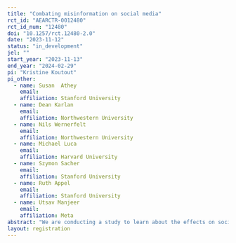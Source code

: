 ```yaml
---
title: "Combating misinformation on social media"
rct_id: "AEARCTR-0012480"
rct_id_num: "12480"
doi: "10.1257/rct.12480-2.0"
date: "2023-11-12"
status: "in_development"
jel: ""
start_year: "2023-11-13"
end_year: "2024-02-29"
pi: "Kristine Koutout"
pi_other:
  - name: Susan  Athey
    email: 
    affiliation: Stanford University
  - name: Dean Karlan
    email: 
    affiliation: Northwestern University
  - name: Nils Wernerfelt
    email: 
    affiliation: Northwestern University
  - name: Michael Luca
    email: 
    affiliation: Harvard University
  - name: Szymon Sacher
    email: 
    affiliation: Stanford University
  - name: Ruth Appel
    email: 
    affiliation: Stanford University
  - name: Utsav Manjeer
    email: 
    affiliation: Meta
abstract: "We are conducting a study to learn about the effects on social media behavior of interventions that educate social media users about how to identify and avoid sharing misleading information online. To date, studies of these interventions have predominantly used survey outcomes, which are subject to known concerns with experimenter demand effects. We test three previously evaluated interventions to learn whether these interventions also change real-world behavior on social media."
layout: registration
---
```


